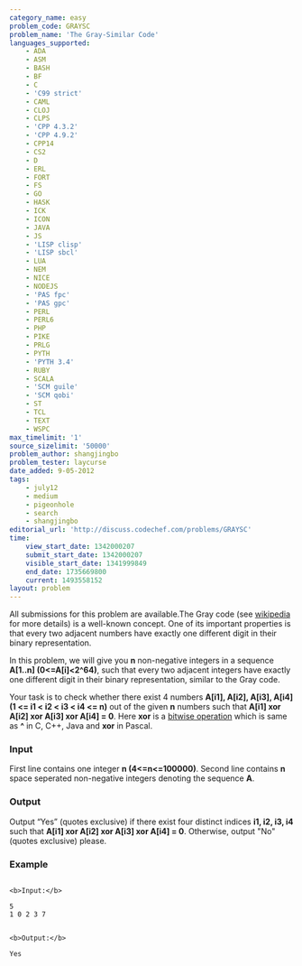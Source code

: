```yaml
---
category_name: easy
problem_code: GRAYSC
problem_name: 'The Gray-Similar Code'
languages_supported:
    - ADA
    - ASM
    - BASH
    - BF
    - C
    - 'C99 strict'
    - CAML
    - CLOJ
    - CLPS
    - 'CPP 4.3.2'
    - 'CPP 4.9.2'
    - CPP14
    - CS2
    - D
    - ERL
    - FORT
    - FS
    - GO
    - HASK
    - ICK
    - ICON
    - JAVA
    - JS
    - 'LISP clisp'
    - 'LISP sbcl'
    - LUA
    - NEM
    - NICE
    - NODEJS
    - 'PAS fpc'
    - 'PAS gpc'
    - PERL
    - PERL6
    - PHP
    - PIKE
    - PRLG
    - PYTH
    - 'PYTH 3.4'
    - RUBY
    - SCALA
    - 'SCM guile'
    - 'SCM qobi'
    - ST
    - TCL
    - TEXT
    - WSPC
max_timelimit: '1'
source_sizelimit: '50000'
problem_author: shangjingbo
problem_tester: laycurse
date_added: 9-05-2012
tags:
    - july12
    - medium
    - pigeonhole
    - search
    - shangjingbo
editorial_url: 'http://discuss.codechef.com/problems/GRAYSC'
time:
    view_start_date: 1342000207
    submit_start_date: 1342000207
    visible_start_date: 1341999849
    end_date: 1735669800
    current: 1493558152
layout: problem
---
```

All submissions for this problem are available.The Gray code (see [wikipedia](http://en.wikipedia.org/wiki/Gray_code) for more details) is a well-known concept. One of its important properties is that every two adjacent numbers have exactly one different digit in their binary representation.

In this problem, we will give you **n** non-negative integers in a sequence **A\[1..n\] (0<=A\[i\]<2^64)**, such that every two adjacent integers have exactly one different digit in their binary representation, similar to the Gray code.

Your task is to check whether there exist 4 numbers **A\[i1\], A\[i2\], A\[i3\], A\[i4\] (1 <= i1 < i2 < i3 < i4 <= n)** out of the given **n** numbers such that **A\[i1\] xor A\[i2\] xor A\[i3\] xor A\[i4\] = 0**. Here **xor** is a [bitwise operation](http://en.wikipedia.org/wiki/Bitwise_operation#XOR) which is same as **^** in C, C++, Java and **xor** in Pascal.

### Input

First line contains one integer **n (4<=n<=100000)**. Second line contains **n** space seperated non-negative integers denoting the sequence **A**.

### Output

Output “Yes” (quotes exclusive) if there exist four distinct indices **i1, i2, i3, i4** such that **A\[i1\] xor A\[i2\] xor A\[i3\] xor A\[i4\] = 0**. Otherwise, output "No" (quotes exclusive) please.

### Example

```

<b>Input:</b>

5
1 0 2 3 7


<b>Output:</b>

Yes

```